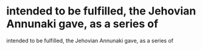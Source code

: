 # intended to be fulfilled, the Jehovian Annunaki gave, as a series of

intended to be fulfilled, the Jehovian Annunaki gave, as a series of